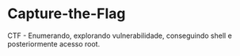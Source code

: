 # Capture-the-Flag
CTF  - Enumerando, explorando vulnerabilidade, conseguindo shell e posteriormente acesso root.
